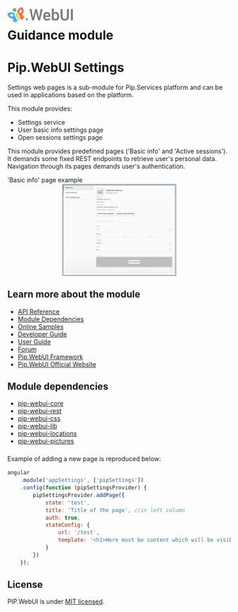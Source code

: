 # <img src="https://github.com/pip-webui/pip-webui/blob/master/doc/Logo.png" alt="Pip.WebUI Logo" style="max-width:30%"> <br/> Guidance module

# Pip.WebUI Settings

Settings web pages is a sub-module for Pip.Services platform and can be used in applications
based on the platform.

This module provides:

* Settings service
* User basic info settings page
* Open sessions settings page

This module provides predefined pages ('Basic info' and 'Active sessions'). It demands some fixed REST endpoints to retrieve user's personal data.
Navigation through its pages demands user's authentication.

<a name="settings_basic_info"></a>'Basic info' page example
<a href="doc/images/img-settings-basic-info.png" style="border: 3px ridge #c8d2df; width: 50%; margin: auto; display: block">
    <img src="doc/images/img-settings-basic-info.png"/>
</a>

## Learn more about the module

- [API Reference]()
- [Module Dependencies](#dependencies)
- [Online Samples](http://webui.pipdevs.com/pip-webui-settings/index.html)
- [Developer Guide](doc/DeveloperGuide.md)
- [User Guide](doc/UserGuide.md)
- [Forum](https://pip-webui.blogspot.com/)
- [Pip.WebUI Framework](https://github.com/pip-webui/pip-webui)
- [Pip.WebUI Official Website](http://www.pipwebui.org)

## <a name="dependencies">Module dependencies</a>

* <a href="https://github.com/pip-webui/pip-webui-core">pip-webui-core</a>
* <a href="https://github.com/pip-webui/pip-webui-rest">pip-webui-rest</a>
* <a href="https://github.com/pip-webui/pip-webui-css">pip-webui-css</a>
* <a href="https://github.com/pip-webui/pip-webui-lib">pip-webui-lib</a>
* <a href="https://github.com/pip-webui/pip-webui-locations">pip-webui-locations</a>
* <a href="https://github.com/pip-webui/pip-webui-pictures">pip-webui-pictures</a>


### <a name="howto_use_it"></a>

Example of adding a new page is reproduced below:

```javascript
angular
    .module('appSettings', ['pipSettings'])
    .config(function (pipSettingsProvider) {
        pipSettingsProvider.addPage({
            state: 'test',
            title: 'Title of the page', //in left column
            auth: true,
            stateConfig: {
                url: '/test',
                template: '<h1>Here must be content which will be visible while this page will be active</h1>'
            }
        })
    });
```


## <a name="license"></a>License

PIP.WebUI is under [MIT licensed](LICENSE).


